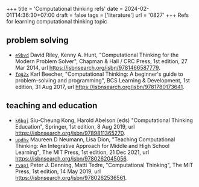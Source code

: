 +++
title = 'Computational thinking refs'
date = 2024-02-01T14:36:30+07:00
draft = false
tags = ['literature']
url = '0827'
+++
Refs for learning computational thinking topic
<!--more-->


## problem solving
+ [`e9bvd`](https://osf.io/e9bvd) David Riley, Kenny A. Hunt, "Computational Thinking for the Modern Problem Solver", Chapman & Hall / CRC Press, 1st edition, 27 Mar 2014, url https://isbnsearch.org/isbn/9781466587779.
+ [`fqg2x`](https://osf.io/fqg2x) Karl Beecher, "Computational Thinking: A beginner's guide to problem-solving and programming", BCS Learning & Development, 1st edition, 31 Aug 2017, url https://isbnsearch.org/isbn/9781780173641.


## teaching and education
+ [`k6bqj`](https://osf.io/k6bqj) Siu-Cheung Kong, Harold Abelson (eds) "Computational Thinking
Education", Springer, 1st edition, 8 Aug 2019, url https://isbnsearch.org/isbn/9789811365270.
+ [`updhv`](https://osf.io/updhv) Maureen D Neumann, Lisa Dion, "Teaching Computational Thinking: An Integrative Approach for Middle and High School Learning", The MIT Press, 1st edition, 21 Dec 2021, url https://isbnsearch.org/isbn/9780262045056.
+ [`rvapj`](https://osf.io/rvapj) Peter J. Denning, Matti Tedre, "Computational Thinking", The MIT Press, 1st edition, 14 May 2019, url https://isbnsearch.org/isbn/9780262536561.
